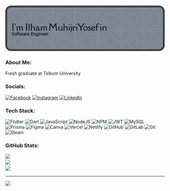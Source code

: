 <!-- # Holla Amigo I'm _Ilham Muhijri Yosefin_ 👋 -->

![siswan](images/github-header-image%20(16).png)

<!--
**ilahammu/Ilahammu** is a ✨ _special_ ✨ repository because its `README.md` (this file) appears on your GitHub profile.

Here are some ideas to get you started:

- 🔭 I’m currently working on ...
- 🌱 I’m currently learning ...
- 👯 I’m looking to collaborate on ...
- 🤔 I’m looking for help with ...
- 💬 Ask me about ...
- 📫 How to reach me: ...
- 😄 Pronouns: ...
- ⚡ Fun fact: ...
-->

<!-- - **Fun fact**: Fresh Graduate at Telkom University

#### Skills : 
<img src="https://img.shields.io/badge/ChatGPT-74aa9c?style=for-the-badge&logo=openai&logoColor=white" />
<img src="https://img.shields.io/badge/Keras-FF0000?style=for-the-badge&logo=keras&logoColor=white" />
<img src="https://img.shields.io/badge/Flutter-02569B?style=for-the-badge&logo=flutter&logoColor=white" />
<img src="https://img.shields.io/badge/Dart-0175C2?style=for-the-badge&logo=dart&logoColor=white" />
<img src="https://img.shields.io/badge/Android-3DDC84?style=for-the-badge&logo=android&logoColor=white" />
<img src="https://img.shields.io/badge/JavaScript-323330?style=for-the-badge&logo=javascript&logoColor=F7DF1E" />
<img src="https://img.shields.io/badge/Node%20js-339933?style=for-the-badge&logo=nodedotjs&logoColor=white" />
<img src="https://img.shields.io/badge/Prisma-3982CE?style=for-the-badge&logo=Prisma&logoColor=white" />
<img src="https://img.shields.io/badge/npm-CB3837?style=for-the-badge&logo=npm&logoColor=white" />
<img src="https://img.shields.io/badge/MySQL-005C84?style=for-the-badge&logo=mysql&logoColor=white" />
<img src="https://img.shields.io/badge/Postman-FF6C37?style=for-the-badge&logo=Postman&logoColor=white" />
<img src="https://img.shields.io/badge/Figma-F24E1E?style=for-the-badge&logo=figma&logoColor=white" />
<img src="https://img.shields.io/badge/Canva-%2300C4CC.svg?&style=for-the-badge&logo=Canva&logoColor=white" />

#### My Social Media : 
![https://www.facebook.com/ilham.muhijri/](https://img.shields.io/badge/Facebook-1877F2?style=for-the-badge&logo=facebook&logoColor=white) ![https://www.linkedin.com/in/ilham-muhijri-yosefin-a54984263/](https://img.shields.io/badge/LinkedIn-0077B5?style=for-the-badge&logo=linkedin&logoColor=white)
![https://www.facebook.com/ilham.muhijri/](https://img.shields.io/badge/Instagram-E4405F?style=for-the-badge&logo=instagram&logoColor=white)


### I'm a Flutter and Node.JS backend developer -->

###  About Me:
Fresh graduate at Telkom University


###  Socials:
[![Facebook](https://img.shields.io/badge/Facebook-1877F2?style=for-the-badge&logo=facebook&logoColor=white)](https://facebook.com/https://www.facebook.com/ilham.muhijri/) [![Instagram](https://img.shields.io/badge/Instagram-E4405F?style=for-the-badge&logo=instagram&logoColor=white)](https://facebook.com/https://www.facebook.com/ilham.muhijri/)  [![LinkedIn](https://img.shields.io/badge/LinkedIn-0077B5?style=for-the-badge&logo=linkedin&logoColor=white)](https://linkedin.com/in/https://www.linkedin.com/in/ilham-muhijri-yosefin-a54984263/) 

###  Tech Stack:
![Flutter](https://img.shields.io/badge/Flutter-%2302569B.svg?style=for-the-badge&logo=Flutter&logoColor=white) ![Dart](https://img.shields.io/badge/dart-%230175C2.svg?style=for-the-badge&logo=dart&logoColor=white) ![JavaScript](https://img.shields.io/badge/javascript-%23323330.svg?style=for-the-badge&logo=javascript&logoColor=%23F7DF1E) ![NodeJS](https://img.shields.io/badge/node.js-6DA55F?style=for-the-badge&logo=node.js&logoColor=white) ![NPM](https://img.shields.io/badge/NPM-%23CB3837.svg?style=for-the-badge&logo=npm&logoColor=white) ![JWT](https://img.shields.io/badge/JWT-black?style=for-the-badge&logo=JSON%20web%20tokens) ![MySQL](https://img.shields.io/badge/mysql-4479A1.svg?style=for-the-badge&logo=mysql&logoColor=white) ![Prisma](https://img.shields.io/badge/Prisma-3982CE?style=for-the-badge&logo=Prisma&logoColor=white) ![Figma](https://img.shields.io/badge/figma-%23F24E1E.svg?style=for-the-badge&logo=figma&logoColor=white) ![Canva](https://img.shields.io/badge/Canva-%2300C4CC.svg?style=for-the-badge&logo=Canva&logoColor=white) ![Vercel](https://img.shields.io/badge/vercel-%23000000.svg?style=for-the-badge&logo=vercel&logoColor=white) ![Netlify](https://img.shields.io/badge/netlify-%23000000.svg?style=for-the-badge&logo=netlify&logoColor=#00C7B7) ![GitHub](https://img.shields.io/badge/github-%23121011.svg?style=for-the-badge&logo=github&logoColor=white) ![GitLab](https://img.shields.io/badge/gitlab-%23181717.svg?style=for-the-badge&logo=gitlab&logoColor=white) ![Git](https://img.shields.io/badge/git-%23F05033.svg?style=for-the-badge&logo=git&logoColor=white) ![Steam](https://img.shields.io/badge/steam-%23000000.svg?style=for-the-badge&logo=steam&logoColor=white)

### GitHub Stats:
![](https://github-readme-stats.vercel.app/api?username=Ilahammu&theme=jolly&hide_border=false&include_all_commits=false&count_private=false)<br/>
![](https://nirzak-streak-stats.vercel.app/?user=Ilahammu&theme=jolly&hide_border=false)<br/>
![](https://github-readme-stats.vercel.app/api/top-langs/?username=Ilahammu&theme=jolly&hide_border=false&include_all_commits=false&count_private=false&layout=compact)


---
[![](https://visitcount.itsvg.in/api?id=Ilahammu&icon=0&color=0)](https://visitcount.itsvg.in)

<!-- Proudly created with GPRM ( https://gprm.itsvg.in ) -->

<!-- ![Screenshot of a comment on a GitHub issue showing an image, added in the Markdown, of an Octocat smiling and raising a tentacle.](images/gue.jpg) -->

